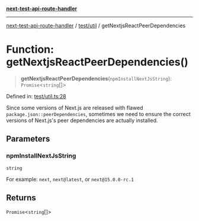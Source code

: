 [**next-test-api-route-handler**](../../../README.md)

***

[next-test-api-route-handler](../../../README.md) / [test/util](../README.md) / getNextjsReactPeerDependencies

# Function: getNextjsReactPeerDependencies()

> **getNextjsReactPeerDependencies**(`npmInstallNextJsString`): `Promise`\<`string`[]\>

Defined in: [test/util.ts:28](https://github.com/Xunnamius/next-test-api-route-handler/blob/fc0972ebac2c7f073379ab76e95e9fc328afef50/test/util.ts#L28)

Since some versions of Next.js are released with flawed
`package.json::peerDependencies`, sometimes we need to ensure the correct
versions of Next.js's peer dependencies are actually installed.

## Parameters

### npmInstallNextJsString

`string`

For example: `next`, `next@latest`, or `next@15.0.0-rc.1`

## Returns

`Promise`\<`string`[]\>
